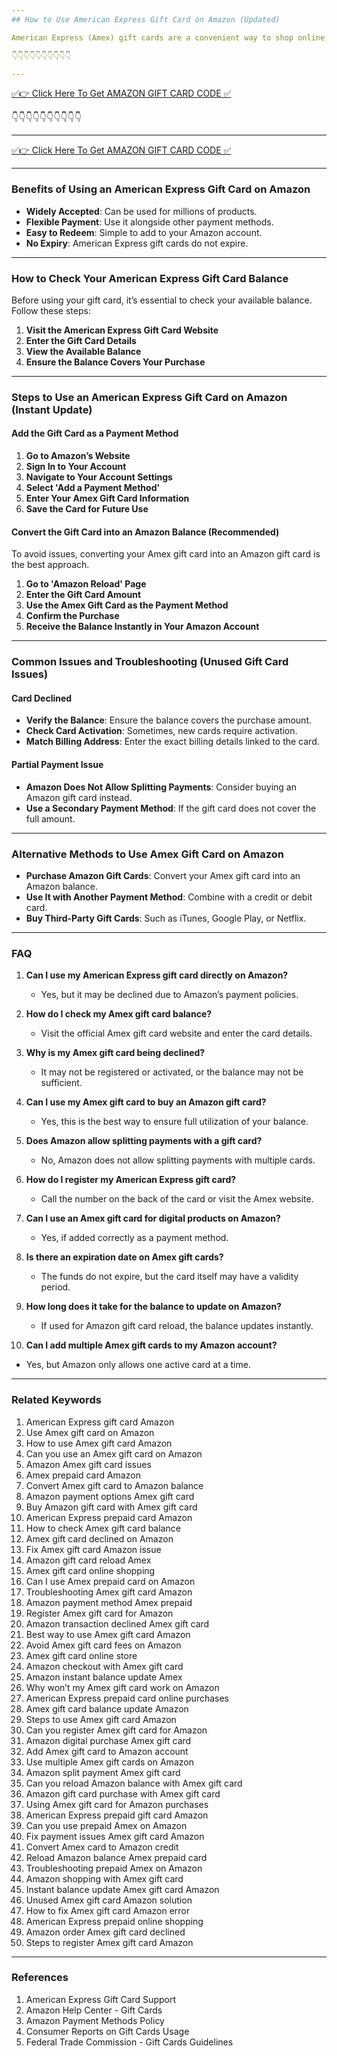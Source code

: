```yaml
---
## How to Use American Express Gift Card on Amazon (Updated)

American Express (Amex) gift cards are a convenient way to shop online, but many users face challenges when trying to use them on Amazon. This guide provides a detailed, step-by-step approach to help you seamlessly add and use your Amex gift card on Amazon.

👇👇👇👇👇👇👇👇👇👇

---
```


[✅👉 Click Here To Get AMAZON GIFT CARD CODE ✅](https://therewardgate.com/free-amazon-code/)

👇👇👇👇👇👇👇👇👇👇

---

[✅👉 Click Here To Get AMAZON GIFT CARD CODE ✅](https://therewardgate.com/free-amazon-code/)

---
### Benefits of Using an American Express Gift Card on Amazon

- **Widely Accepted**: Can be used for millions of products.
- **Flexible Payment**: Use it alongside other payment methods.
- **Easy to Redeem**: Simple to add to your Amazon account.
- **No Expiry**: American Express gift cards do not expire.

---
### How to Check Your American Express Gift Card Balance

Before using your gift card, it’s essential to check your available balance. Follow these steps:

1. **Visit the American Express Gift Card Website**
2. **Enter the Gift Card Details**
3. **View the Available Balance**
4. **Ensure the Balance Covers Your Purchase**

---
### Steps to Use an American Express Gift Card on Amazon (Instant Update)

#### Add the Gift Card as a Payment Method

1. **Go to Amazon’s Website**
2. **Sign In to Your Account**
3. **Navigate to Your Account Settings**
4. **Select 'Add a Payment Method'**
5. **Enter Your Amex Gift Card Information**
6. **Save the Card for Future Use**

#### Convert the Gift Card into an Amazon Balance (Recommended)

To avoid issues, converting your Amex gift card into an Amazon gift card is the best approach.

1. **Go to 'Amazon Reload' Page**
2. **Enter the Gift Card Amount**
3. **Use the Amex Gift Card as the Payment Method**
4. **Confirm the Purchase**
5. **Receive the Balance Instantly in Your Amazon Account**

---
### Common Issues and Troubleshooting (Unused Gift Card Issues)

#### Card Declined

- **Verify the Balance**: Ensure the balance covers the purchase amount.
- **Check Card Activation**: Sometimes, new cards require activation.
- **Match Billing Address**: Enter the exact billing details linked to the card.

#### Partial Payment Issue

- **Amazon Does Not Allow Splitting Payments**: Consider buying an Amazon gift card instead.
- **Use a Secondary Payment Method**: If the gift card does not cover the full amount.

---
### Alternative Methods to Use Amex Gift Card on Amazon

- **Purchase Amazon Gift Cards**: Convert your Amex gift card into an Amazon balance.
- **Use It with Another Payment Method**: Combine with a credit or debit card.
- **Buy Third-Party Gift Cards**: Such as iTunes, Google Play, or Netflix.

---
### FAQ

1. **Can I use my American Express gift card directly on Amazon?**
   - Yes, but it may be declined due to Amazon’s payment policies.

2. **How do I check my Amex gift card balance?**
   - Visit the official Amex gift card website and enter the card details.

3. **Why is my Amex gift card being declined?**
   - It may not be registered or activated, or the balance may not be sufficient.

4. **Can I use my Amex gift card to buy an Amazon gift card?**
   - Yes, this is the best way to ensure full utilization of your balance.

5. **Does Amazon allow splitting payments with a gift card?**
   - No, Amazon does not allow splitting payments with multiple cards.

6. **How do I register my American Express gift card?**
   - Call the number on the back of the card or visit the Amex website.

7. **Can I use an Amex gift card for digital products on Amazon?**
   - Yes, if added correctly as a payment method.

8. **Is there an expiration date on Amex gift cards?**
   - The funds do not expire, but the card itself may have a validity period.

9. **How long does it take for the balance to update on Amazon?**
   - If used for Amazon gift card reload, the balance updates instantly.

10. **Can I add multiple Amex gift cards to my Amazon account?**
   - Yes, but Amazon only allows one active card at a time.

---
### Related Keywords

1. American Express gift card Amazon
2. Use Amex gift card on Amazon
3. How to use Amex gift card Amazon
4. Can you use an Amex gift card on Amazon
5. Amazon Amex gift card issues
6. Amex prepaid card Amazon
7. Convert Amex gift card to Amazon balance
8. Amazon payment options Amex gift card
9. Buy Amazon gift card with Amex gift card
10. American Express prepaid card Amazon
11. How to check Amex gift card balance
12. Amex gift card declined on Amazon
13. Fix Amex gift card Amazon issue
14. Amazon gift card reload Amex
15. Amex gift card online shopping
16. Can I use Amex prepaid card on Amazon
17. Troubleshooting Amex gift card Amazon
18. Amazon payment method Amex prepaid
19. Register Amex gift card for Amazon
20. Amazon transaction declined Amex gift card
21. Best way to use Amex gift card Amazon
22. Avoid Amex gift card fees on Amazon
23. Amex gift card online store
24. Amazon checkout with Amex gift card
25. Amazon instant balance update Amex
26. Why won’t my Amex gift card work on Amazon
27. American Express prepaid card online purchases
28. Amex gift card balance update Amazon
29. Steps to use Amex gift card Amazon
30. Can you register Amex gift card for Amazon
31. Amazon digital purchase Amex gift card
32. Add Amex gift card to Amazon account
33. Use multiple Amex gift cards on Amazon
34. Amazon split payment Amex gift card
35. Can you reload Amazon balance with Amex gift card
36. Amazon gift card purchase with Amex gift card
37. Using Amex gift card for Amazon purchases
38. American Express prepaid gift card Amazon
39. Can you use prepaid Amex on Amazon
40. Fix payment issues Amex gift card Amazon
41. Convert Amex card to Amazon credit
42. Reload Amazon balance Amex prepaid card
43. Troubleshooting prepaid Amex on Amazon
44. Amazon shopping with Amex gift card
45. Instant balance update Amex gift card Amazon
46. Unused Amex gift card Amazon solution
47. How to fix Amex gift card Amazon error
48. American Express prepaid online shopping
49. Amazon order Amex gift card declined
50. Steps to register Amex gift card Amazon

---
### References

1. American Express Gift Card Support
2. Amazon Help Center - Gift Cards
3. Amazon Payment Methods Policy
4. Consumer Reports on Gift Cards Usage
5. Federal Trade Commission - Gift Cards Guidelines
